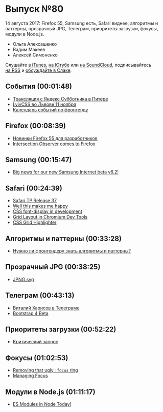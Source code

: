 # Выпуск №80

14 августа 2017: Firefox 55, Samsung есть, Safari виднее, алгоритмы и паттерны, прозрачный JPG, Телеграм, приоритеты загрузки, фокусы, модули в Node.js.

- Ольга Алексашенко
- Вадим Макеев
- Алексей Симоненко

Слушайте [в iTunes](https://itunes.apple.com/ru/podcast/veb-standarty/id1080500016), [на Ютубе](https://www.youtube.com/playlist?list=PLMBnwIwFEFHcwuevhsNXkFTcadeX5R1Go) или [на SoundCloud](https://soundcloud.com/web-standards), подписывайтесь [на RSS](https://web-standards.ru/podcast/feed/) и [обсуждайте в Слаке](http://slack.web-standards.ru/).

## События (00:01:48)

- [Трансляция с Яндекс Субботника в Питере](https://youtu.be/MKrX3Fld-WI)
- [LvivCSS во Львове 11 ноября](http://www.lvivcss.com.ua/)
- [Календарь событий по фронтенду](https://github.com/web-standards-ru/calendar)

## Firefox (00:08:39)

- [Новинки Firefox 55 для разработчиков](http://tanalin.com/blog/2017/08/firefox-55/)
- [Intersection Observer comes to Firefox](https://hacks.mozilla.org/2017/08/intersection-observer-comes-to-firefox/)

## Samsung (00:15:47)

- [Big news for our new Samsung Internet beta v6.2!](https://medium.com/p/6199b6743cb9)

## Safari (00:24:39)

- [Safari TP Release 37](https://webkit.org/blog/7862/release-notes-for-safari-technology-preview-release-37/)
- [Well this makes me happy](https://twitter.com/jaffathecake/status/895272929587597312)
- [CSS font-display in development](https://twitter.com/bram_stein/status/895585478954627072)
- [Grid Layout in Chromium Dev Tools](https://twitter.com/regocas/status/896027967876476928)
- [CSS Grid Highlighter](https://github.com/ademilter/chrome-css-grid-highlighter)

## Алгоритмы и паттерны (00:33:28)

- [Нужно ли фронтендеру знать алгоритмы и паттерны?](https://youtu.be/e2nW8Lq4zho)

## Прозрачный JPG (00:38:25)

- [JPNG.svg](https://codepen.io/shshaw/full/LVKEdv)

## Телеграм (00:43:13)

- [Виталий Харисов в Телеграме](https://t.me/webo_ru)
- [Bootstrap 4 Beta](https://blog.getbootstrap.com/2017/08/10/bootstrap-4-beta/)

## Приоритеты загрузки (00:52:22)

- [Критический запрос](https://medium.com/p/ac20b5267e4a)

## Фокусы (01:02:53)

- [Removing that ugly `:focus` ring](https://medium.com/p/6c8727fefcd2)
- [Managing Focus](https://youtu.be/srLRSQg6Jgg)

## Модули в Node.js (01:11:17)

- [ES Modules in Node Today!](https://medium.com/p/32cff914e4b)
